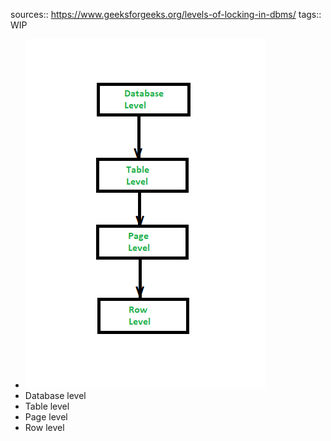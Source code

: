 sources:: https://www.geeksforgeeks.org/levels-of-locking-in-dbms/
tags:: WIP

- ![image.png](../assets/image_1647447095875_0.png)
- Database level
- Table level
- Page level
- Row level